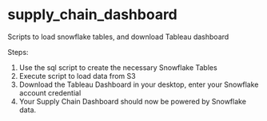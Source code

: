 # supply_chain_dashboard
Scripts to load snowflake tables, and download Tableau dashboard

Steps:
1. Use the sql script to create the necessary Snowflake Tables
2. Execute script to load data from S3
3. Download the Tableau Dashboard in your desktop, enter your Snowflake account credential
4. Your Supply Chain Dashboard should now be powered by Snowflake data.
